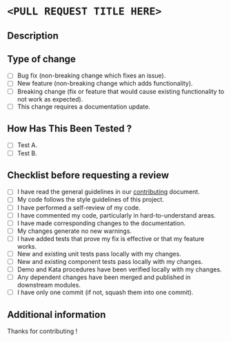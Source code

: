 # `<PULL REQUEST TITLE HERE>`
<!-- Provide a general summary of your changes in the #title above; -->

## Description
<!-- Describe your changes in detail; -->
<!-- Please also include relevant motivation and context; -->

## Type of change
<!-- Please delete options that are not relevant: -->
- [ ] Bug fix (non-breaking change which fixes an issue).
- [ ] New feature (non-breaking change which adds functionality).
- [ ] Breaking change (fix or feature that would cause existing functionality to not work as expected).
- [ ] This change requires a documentation update.

<!-- This project only accepts pull requests related to open issues; -->
<!-- If suggesting a new feature or change, please discuss it in an issue first; -->
<!-- If fixing a bug, there should be an issue describing it with steps to reproduce; -->
<!-- Please link to the issue(s) here; -->

## How Has This Been Tested ?
<!-- Please describe in detail how you tested your changes; -->
<!-- Include details of your testing environment, and the tests you ran to; -->
<!-- See how your change affects other areas of the code; -->
- [ ] Test A.
- [ ] Test B.

## Checklist before requesting a review
<!-- Please fill the checklist below to evaluate the contribution quality: -->
- [ ] I have read the general guidelines in our [contributing](../../CONTRIBUTING.md) document.
- [ ] My code follows the style guidelines of this project.
- [ ] I have performed a self-review of my code.
- [ ] I have commented my code, particularly in hard-to-understand areas.
- [ ] I have made corresponding changes to the documentation.
- [ ] My changes generate no new warnings.
- [ ] I have added tests that prove my fix is effective or that my feature works.
- [ ] New and existing unit tests pass locally with my changes.
- [ ] New and existing component tests pass locally with my changes.
- [ ] Demo and Kata procedures have been verified locally with my changes.
- [ ] Any dependent changes have been merged and published in downstream modules.
- [ ] I have only one commit (if not, squash them into one commit).

## Additional information
<!-- Please link here external resources/screenshots if appropiate; -->


Thanks for contributing !
